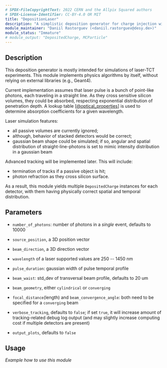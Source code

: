 ```yaml
---
# SPDX-FileCopyrightText: 2022 CERN and the Allpix Squared authors
# SPDX-License-Identifier: CC-BY-4.0 OR MIT
title: "DepositionLaser"
description: "A simplistic deposition generator for charge injection with a laser."
module_maintainer: "Daniil Rastorguev (<daniil.rastorguev@desy.de>)"
module_status: "Immature"
# module_output: "DepositedCharge, MCParticle"
---
```


## Description

This deposition generator is mostly intended for simulations of laser-TCT experiments.
This module implements physics algorithms by itself, without relying on external libraries (e.g., Geant4).

Current implementation assumes that laser pulse is a bunch of point-like photons, each traveling in a straight line. As they cross sensitive silicon volumes, they could be absorbed, respecting exponential distribution of penetration depth. A lookup table \[[@optical_properties]\] is used to determine absorption coefficients for a given wavelength.

Laser simulation features:
* all passive volumes are currently ignored;
* although, behavior of stacked detectors would be correct;
* gaussian beam shape could be simulated; if so, angular and spatial distribution of straight-line-photons is set to mimic intensity distribution in a gaussian beam

Advanced tracking will be implemented later. This will include:
* termination of tracks if a passive object is hit;
* photon refraction as they cross silicon surface.

As a result, this module yields multiple `DepositedCharge` instances for each detector, with them having physically correct spatial and temporal distribution.




## Parameters
* `number_of_photons`: number of photons in a *single* event, defaults to 10000
* `source_position`, a 3D position vector
* `beam_direction`, a 3D direction vector
* `wavelength` of a laser supported values are 250 -- 1450 nm
* `pulse_duration`: gaussian width of pulse temporal profile

* `beam_waist`: std_dev of transversal beam profile, defaults to 20 um
* `beam_geometry`, either `cylindrical` or `converging`
* `focal_distance`(length) and `beam_convergence_angle`: both need to be specified for a `converging` beam

* `verbose_tracking`, defaults to `false`; if set `true`, it will increase amount of tracking-related debug log output (and may slightly increase computing cost if multiple detectors are present)
* `output_plots`, defaults to `false`

## Usage
*Example how to use this module*

[@optical_properties]: https://doi.org/10.1002/pip.4670030303
